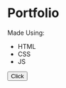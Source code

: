# Portfolio

Made Using:
<ul>
  <li>HTML</li>
  <li>CSS</li>
  <li>JS</li>
</ul>

<a href="https://iamswet.github.io/Portfolio/">
  <button>Click</button>
</a>



